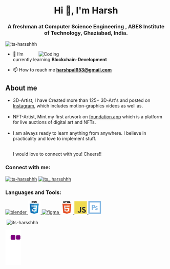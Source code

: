 <h1 align="center">Hi 👋, I'm Harsh</h1>
<h3 align="center">A freshman at Computer Science Engineering , ABES Institute of Technology, Ghaziabad, India.</h3>

<p align="left"> <img src="https://komarev.com/ghpvc/?username=its-harsshhh&label=Profile%20views&color=0e75b6&style=flat" alt="its-harsshhh" /> </p>

<img align="right" alt="Coding" width="400" src="characterboy.png">

- 🌱 I’m currently learning **Blockchain-Development**

- 📫 How to reach me **harshpal653@gmail.com**

<h2>About me</h2>
<ul>
  <li>3D-Artist, I have Created more than 125+ 3D-Art's and posted on <a href="https://www.instagram.com/its_.harsshhh/">Instagram</a>, which includes motion-graphics videos as well as.</li>
  </br>
  <li>NFT-Artist, Mint my first artwork on <a href="https://foundation.app/@itsharsshhh">foundation.app</a> which is a platform for live auctions of digital art and NFTs.</li></br>
  <li> I am always ready to learn anything from anywhere. I believe in practicality and love to implement stuff.</li>
</br>

I would love to connect with you! Cheers!!
</ul>

<h3 align="left">Connect with me:</h3>
<p align="left">
<a href="https://linkedin.com/in/its-harsshhh" target="blank"><img align="center" src="https://raw.githubusercontent.com/rahuldkjain/github-profile-readme-generator/master/src/images/icons/Social/linked-in-alt.svg" alt="its-harsshhh" height="30" width="40" /></a>
<a href="https://instagram.com/its_.harsshhh" target="blank"><img align="center" src="https://raw.githubusercontent.com/rahuldkjain/github-profile-readme-generator/master/src/images/icons/Social/instagram.svg" alt="its_.harsshhh" height="30" width="40" /></a>
</p>

<h3 align="left">Languages and Tools:</h3>
<p align="left"> <a href="https://www.blender.org/" target="_blank"> <img src="https://download.blender.org/branding/community/blender_community_badge_white.svg" alt="blender" width="40" height="40"/> </a> <a href="https://www.w3schools.com/cpp/" target="_blank"> <imgsrc="https://raw.githubusercontent.com/devicons/devicon/master/icons/cplusplus/cplusplus-original.svg" alt="cplusplus" width="40" height="40"/> </a> <a href="https://www.w3schools.com/css/" target="_blank"> <img src="https://raw.githubusercontent.com/devicons/devicon/master/icons/css3/css3-original-wordmark.svg" alt="css3" width="40" height="40"/> </a> <a href="https://www.figma.com/" target="_blank"> <img src="https://www.vectorlogo.zone/logos/figma/figma-icon.svg" alt="figma" width="40" height="40"/> </a> <a href="https://www.w3.org/html/" target="_blank"> <img src="https://raw.githubusercontent.com/devicons/devicon/master/icons/html5/html5-original-wordmark.svg" alt="html5" width="40" height="40"/> </a> <a href="https://developer.mozilla.org/en-US/docs/Web/JavaScript" target="_blank"> <img src="https://raw.githubusercontent.com/devicons/devicon/master/icons/javascript/javascript-original.svg" alt="javascript" width="40" height="40"/> </a> <a href="https://www.photoshop.com/en" target="_blank"> <img src="https://raw.githubusercontent.com/devicons/devicon/master/icons/photoshop/photoshop-line.svg" alt="photoshop" width="40" height="40"/> </a> </p>

<p>&nbsp;<img align="center" src="https://github-readme-stats.vercel.app/api?username=its-harsshhh&show_icons=true&locale=en" alt="its-harsshhh" /></p>

![snake gif](https://github.com/its-harsshhh/its-harsshhh/blob/output/github-contribution-grid-snake.gif)
